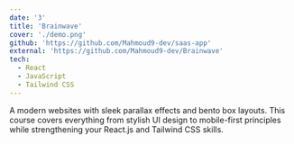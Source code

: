 ```yaml
---
date: '3'
title: 'Brainwave'
cover: './demo.png'
github: 'https://github.com/Mahmoud9-dev/saas-app'
external: 'https://github.com/Mahmoud9-dev/Brainwave'
tech:
  - React
  - JavaScript
  - Tailwind CSS
---
```


A modern websites with sleek parallax effects and bento box layouts. This course covers everything from stylish UI design to mobile-first principles while strengthening your React.js and Tailwind CSS skills.
